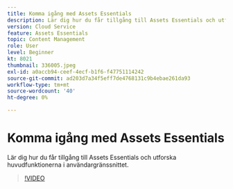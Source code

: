 ```yaml
---
title: Komma igång med Assets Essentials
description: Lär dig hur du får tillgång till Assets Essentials och utforska de viktigaste delarna i användargränssnittet.
version: Cloud Service
feature: Assets Essentials
topic: Content Management
role: User
level: Beginner
kt: 8021
thumbnail: 336005.jpeg
exl-id: a0accb94-ceef-4ecf-b1f6-f47751114242
source-git-commit: ad203d7a34f5eff7de4768131c9b4ebae261da93
workflow-type: tm+mt
source-wordcount: '40'
ht-degree: 0%

---
```


# Komma igång med Assets Essentials

Lär dig hur du får tillgång till Assets Essentials och utforska huvudfunktionerna i användargränssnittet.

>[!VIDEO](https://video.tv.adobe.com/v/336005/?quality=9&learn=on)
